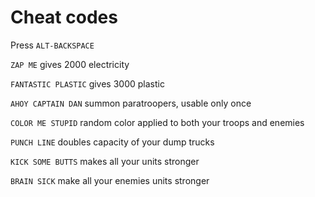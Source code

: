 # Cheat codes

Press `ALT-BACKSPACE`

`ZAP ME` gives 2000 electricity

`FANTASTIC PLASTIC` gives 3000 plastic

`AHOY CAPTAIN DAN` summon paratroopers, usable only once

`COLOR ME STUPID` random color applied to both your troops and enemies

`PUNCH LINE` doubles capacity of your dump trucks

`KICK SOME BUTTS` makes all your units stronger

`BRAIN SICK` make all your enemies units stronger
